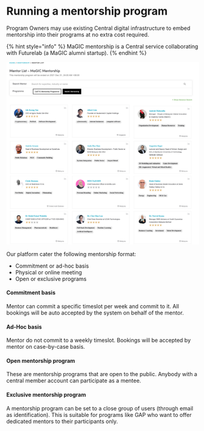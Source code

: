 # Running a mentorship program

Program Owners may use existing Central digital infrastructure to embed mentorship into their programs at no extra cost required.

{% hint style="info" %}
MaGIC mentorship is a Central service collaborating with Futurelab \(a MaGIC alumni startup\). 
{% endhint %}

![An example of MaGIC Mentorship program](../../.gitbook/assets/screenshot-2021-02-22-at-10.24.52-am.png)

Our platform cater the following mentorship format:

* Commitment or ad-hoc basis
* Physical or online meeting
* Open or exclusive programs

#### Commitment basis

Mentor can commit a specific timeslot per week and commit to it. All bookings will be auto accepted by the system on behalf of the mentor. 

#### Ad-Hoc basis

Mentor do not commit to a weekly timeslot. Bookings will be accepted by mentor on case-by-case basis. 

#### Open mentorship program

These are mentorship programs that are open to the public. Anybody with a central member account can participate as a mentee.

#### Exclusive mentorship program

A mentorship program can be set to a close group of users \(through email as identification\). This is suitable for programs like GAP who want to offer dedicated mentors to their participants only. 

